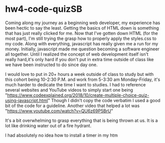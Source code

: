 # hw4-code-quizSB

Coming along my journey as a beginning web developer, my experience has been hectic to say the least. Getting the basics of HTML down is something that has just really clicked for me. Now that I've gotten down HTML (for the most part), I'm still trying the grasp how to properly apply the styles.css to my code. Along with everything, javascript has really given me a run for my money. Initially, javascript made me question becoming a software engineer all together. Until I realized the concept of web development itself isn't really hard,it's only hard if you don't put in extra time outside of class like we have been instructed to do since day one.

I would love to put in 20+ hours a week outside of class to study but with this cohort being 10-2:30 P.M. and work from 5-3:30 am Monday-Friday, it's much harder to dedicate the time I want to studies.
I had to reference several websites and YouTube videos to simply start
one being "https://www.codeexplained.org/2018/10/create-multiple-choice-quiz-using-javascript.html"
Though I didn't copy the code verbatim I used a good bit of the code for a guideline.
Another video that helped a lot was "https://www.youtube.com/watch?v=QU6z69P5BrU"

It's a bit overwhelming to grasp everything that is being thrown at us. It is a lot like drinking water out of a fire hydrant.

I had absolutely no idea how to install a timer in my htm
